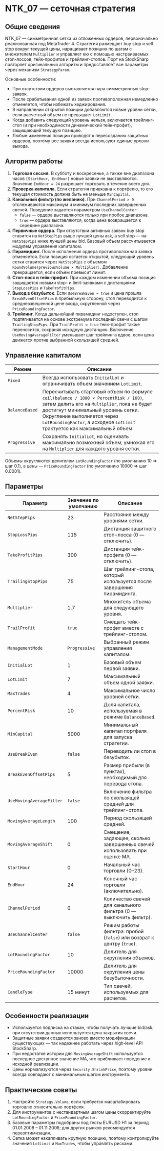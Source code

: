 # NTK_07 — сеточная стратегия

## Общие сведения

NTK_07 — симметричная сетка из отложенных ордеров, первоначально реализованная под MetaTrader 4. Стратегия размещает buy stop и sell stop вокруг текущей цены, наращивает позицию по шагам с множителем `Multiplier` и управляет ею с помощью настраиваемых стоп-лоссов, тейк-профитов и трейлинг-стопов. Порт на StockSharp повторяет оригинальный алгоритм и предоставляет все параметры через механизм `StrategyParam`.

Основные особенности:

* При отсутствии ордеров выставляется пара симметричных stop-заявок.
* После срабатывания одной из заявок противоположная немедленно отменяется, чтобы избежать хеджирования.
* В направлении открытой позиции добавляются новые уровни сетки, если расчетный объем не превышает `LotLimit`.
* Когда добавить следующий уровень нельзя, включается трейлинг-стоп (и при необходимости динамический тейк-профит), защищающий текущую позицию.
* Любые изменения позиции приводят к пересозданию защитных ордеров, поэтому все заявки всегда используют единые уровни выхода.

## Алгоритм работы

1. **Торговая сессия.** В субботу и воскресенье, а также вне диапазона часов `[StartHour, EndHour]` новые заявки не выставляются. Значение `EndHour = 24` разрешает торговать в течение всего дня.
2. **Проверка капитала.** Если стратегия привязана к портфелю, то его текущая стоимость должна быть не меньше `MinCapital`.
3. **Канальный фильтр (по желанию).** При `ChannelPeriod > 0` отслеживаются максимум и минимум последних завершенных свечей. Поведение задается параметром `UseChannelCenter`:
   * `false` — ордера выставляются только при пробое диапазона.
   * `true` — ордера выставляются, когда цена возвращается к середине диапазона.
4. **Первичные ордера.** При отсутствии активных заявок buy stop ставится на `NetStepPips` выше лучшей цены ask, а sell stop — на `NetStepPips` ниже лучшей цены bid. Базовый объем рассчитывается модулем управления капиталом.
5. **Пирамидинг.** После исполнения ордера противоположная заявка отменяется. Если позиция остается открытой, следующий уровень сетки ставится через `NetStepPips` с объемом `RoundVolume(previousVolume × Multiplier)`. Добавление прекращается, если объем превысит лимит.
6. **Стоп-лосс и тейк-профит.** При каждом изменении объема позиция защищается новыми stop- и limit-заявками с дистанциями `StopLossPips` и `TakeProfitPips`.
7. **Выход в безубыток.** Если `UseBreakEven = true` и цена прошла `BreakEvenOffsetPips` в прибыльную сторону, стоп переводится к средневзвешенной цене входа, округленной через `PriceRoundingFactor`.
8. **Трейлинг.** Когда дальнейший пирамидинг недоступен, стоп подтягивается на основе экстремума последней свечи с шагом `TrailingStopPips`. При `TrailProfit = true` тейк-профит также переносится, сохраняя исходную дистанцию. Включение `UseMovingAverageFilter` уменьшает шаг трейлинга вдвое, если цена движется против выбранной скользящей средней.

## Управление капиталом

| Режим | Описание |
| ----- | -------- |
| `Fixed` | Всегда использовать `InitialLot` и ограничивать объем значением `LotLimit`. |
| `BalanceBased` | Пересчитывать стартовый объем по формуле `ceil(balance / 1000 × PercentRisk / 100)`, затем делить его на `Multiplier`, пока не будет достигнут минимальный уровень сетки. Округление выполняется через `LotRoundingFactor`, а исходное `LotLimit` трактуется как максимальный объем. |
| `Progressive` | Сохранять `InitialLot`, но оценивать максимально возможный объем, умножая его на `Multiplier` для каждого уровня сетки. |

Объемы округляются делителем `LotRoundingFactor` (по умолчанию 10 ⇒ шаг 0.1), а цены — `PriceRoundingFactor` (по умолчанию 10000 ⇒ шаг 0.0001).

## Параметры

| Параметр | Значение по умолчанию | Описание |
| -------- | ---------------------- | -------- |
| `NetStepPips` | 23 | Расстояние между уровнями сетки. |
| `StopLossPips` | 115 | Дистанция защитного стоп-лосса (0 — отключить). |
| `TakeProfitPips` | 300 | Дистанция тейк-профита (0 — отключить). |
| `TrailingStopPips` | 75 | Шаг трейлинг-стопа, который используется после завершения пирамидинга. |
| `Multiplier` | 1.7 | Множитель объема для следующего уровня. |
| `TrailProfit` | `true` | Смещать тейк-профит вместе с трейлинг-стопом. |
| `ManagementMode` | `Progressive` | Выбранный режим управления капиталом. |
| `InitialLot` | 1 | Базовый объем первой заявки. |
| `LotLimit` | 7 | Максимальный объем одной заявки. |
| `MaxTrades` | 4 | Максимальное число уровней сетки. |
| `PercentRisk` | 10 | Доля капитала, используемая в режиме `BalanceBased`. |
| `MinCapital` | 5000 | Минимальный капитал портфеля для запуска стратегии. |
| `UseBreakEven` | `false` | Переводить ли стоп в безубыток. |
| `BreakEvenOffsetPips` | 5 | Размер прибыли (в пунктах), необходимый для перевода стопа. |
| `UseMovingAverageFilter` | `false` | Включение фильтра по скользящей средней для трейлинг-стопа. |
| `MovingAverageLength` | 100 | Период скользящей средней. |
| `MovingAverageShift` | 0 | Смещение, задающее, сколько завершенных свечей использовать при оценке MA. |
| `StartHour` | 0 | Начальный час торговли (0–23). |
| `EndHour` | 24 | Конечный час торговли (включительно). |
| `ChannelPeriod` | 0 | Количество свечей для канального фильтра (0 — выключить фильтр). |
| `UseChannelCenter` | `false` | Режим работы фильтра: пробой (`false`) или возврат к центру (`true`). |
| `LotRoundingFactor` | 10 | Делитель для округления объемов. |
| `PriceRoundingFactor` | 10000 | Делитель для округления цены безубыточности. |
| `CandleType` | 15 минут | Тип свечей, используемых для расчетов. |

## Особенности реализации

* Используется подписка на стакан, чтобы получать лучшие bid/ask; при отсутствии данных используется цена закрытия свечи.
* Защитные заявки создаются заново вместо модификации существующих — так надежнее работать через high-level API StockSharp.
* При недостатке истории для `MovingAverageShift` используется последнее доступное значение MA, что приближает поведение к исходной реализации.
* Цены нормализуются через `Security.ShrinkPrice`, поэтому уровни всегда совпадают с минимальным шагом инструмента.

## Практические советы

1. Настройте `Strategy.Volume`, если требуется масштабировать торговлю относительно портфеля.
2. Для инструментов с нестандартным шагом цены скорректируйте `LotRoundingFactor` и `PriceRoundingFactor`.
3. Базовые параметры подобраны под тесты EURUSD H1 за период 01.01.2008 – 01.11.2008; для других рынков рекомендуется переоптимизация.
4. Сетка может накапливать крупную позицию, поэтому контролируйте значения `LotLimit` и `MaxTrades`, чтобы управлять рисками.
